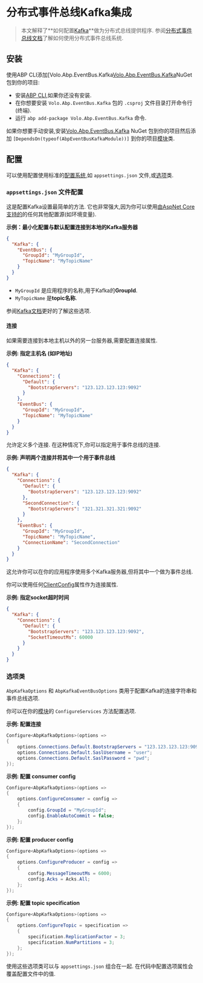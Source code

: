 # 分布式事件总线Kafka集成

> 本文解释了**如何配置[Kafka](https://kafka.apache.org/)**做为分布式总线提供程序. 参阅[分布式事件总线文档](Distributed-Event-Bus.md)了解如何使用分布式事件总线系统.

## 安装

使用ABP CLI添加[Volo.Abp.EventBus.Kafka[Volo.Abp.EventBus.Kafka](https://www.nuget.org/packages/Volo.Abp.EventBus.Kafka)NuGet包到你的项目:

* 安装[ABP CLI](https://docs.abp.io/en/abp/latest/CLI),如果你还没有安装.
* 在你想要安装 `Volo.Abp.EventBus.Kafka` 包的 `.csproj` 文件目录打开命令行(终端).
* 运行 `abp add-package Volo.Abp.EventBus.Kafka` 命令.

如果你想要手动安装,安装[Volo.Abp.EventBus.Kafka](https://www.nuget.org/packages/Volo.Abp.EventBus.Kafka) NuGet 包到你的项目然后添加 `[DependsOn(typeof(AbpEventBusKafkaModule))]` 到你的项目[模块](Module-Development-Basics.md)类.

## 配置

可以使用配置使用标准的[配置系统](Configuration.md),如 `appsettings.json` 文件,或[选项](Options.md)类.

### `appsettings.json` 文件配置

这是配置Kafka设置最简单的方法. 它也非常强大,因为你可以使用[由AspNet Core支持的](https://docs.microsoft.com/en-us/aspnet/core/fundamentals/configuration/)的任何其他配置源(如环境变量).

**示例：最小化配置与默认配置连接到本地的Kafka服务器**


````json
{
  "Kafka": {
    "EventBus": {
      "GroupId": "MyGroupId",
      "TopicName": "MyTopicName"
    }
  }
}
````

* `MyGroupId` 是应用程序的名称,用于Kafka的**GroupId**.
* `MyTopicName` 是**topic名称**.

参阅[Kafka文档](https://docs.confluent.io/current/clients/confluent-kafka-dotnet/api/Confluent.Kafka.html)更好的了解这些选项.

#### 连接

如果需要连接到本地主机以外的另一台服务器,需要配置连接属性.

**示例: 指定主机名 (如IP地址)**

````json
{
  "Kafka": {
    "Connections": {
      "Default": {
        "BootstrapServers": "123.123.123.123:9092"
      }
    },
    "EventBus": {
      "GroupId": "MyGroupId",
      "TopicName": "MyTopicName"
    }
  }
}
````

允许定义多个连接. 在这种情况下,你可以指定用于事件总线的连接.

**示例: 声明两个连接并将其中一个用于事件总线**

````json
{
  "Kafka": {
    "Connections": {
      "Default": {
        "BootstrapServers": "123.123.123.123:9092"
      },
      "SecondConnection": {
        "BootstrapServers": "321.321.321.321:9092"
      }
    },
    "EventBus": {
      "GroupId": "MyGroupId",
      "TopicName": "MyTopicName",
      "ConnectionName": "SecondConnection"
    }
  }
}
````

这允许你可以在你的应用程序使用多个Kafka服务器,但将其中一个做为事件总线.

你可以使用任何[ClientConfig](https://docs.confluent.io/current/clients/confluent-kafka-dotnet/api/Confluent.Kafka.ClientConfig.html)属性作为连接属性.

**示例: 指定socket超时时间**

````json
{
  "Kafka": {
    "Connections": {
      "Default": {
        "BootstrapServers": "123.123.123.123:9092",
        "SocketTimeoutMs": 60000
      }
    }
  }
}
````

### 选项类

`AbpKafkaOptions` 和 `AbpKafkaEventBusOptions` 类用于配置Kafka的连接字符串和事件总线选项.

你可以在你的[模块](Module-Development-Basics.md)的 `ConfigureServices` 方法配置选项.

**示例: 配置连接**

````csharp
Configure<AbpKafkaOptions>(options =>
{
    options.Connections.Default.BootstrapServers = "123.123.123.123:9092";
    options.Connections.Default.SaslUsername = "user";
    options.Connections.Default.SaslPassword = "pwd";
});
````

**示例: 配置 consumer config**

````csharp
Configure<AbpKafkaOptions>(options =>
{
    options.ConfigureConsumer = config =>
    {
        config.GroupId = "MyGroupId";
        config.EnableAutoCommit = false;
    };
});
````

**示例: 配置 producer config**

````csharp
Configure<AbpKafkaOptions>(options =>
{
    options.ConfigureProducer = config =>
    {
        config.MessageTimeoutMs = 6000;
        config.Acks = Acks.All;
    };
});
````

**示例: 配置 topic specification**

````csharp
Configure<AbpKafkaOptions>(options =>
{
    options.ConfigureTopic = specification =>
    {
        specification.ReplicationFactor = 3;
        specification.NumPartitions = 3;
    };
});
````

使用这些选项类可以与 `appsettings.json` 组合在一起. 在代码中配置选项属性会覆盖配置文件中的值.